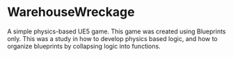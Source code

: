 # WarehouseWreckage
A simple physics-based UE5 game.
This game was created using Blueprints only. This was a study in how to develop physics based logic, and how to organize blueprints by collapsing logic into functions. 


